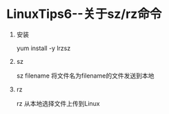 # LinuxTips6--关于sz/rz命令

1. 安装

   yum install -y lrzsz

2. sz

   sz filename     将文件名为filename的文件发送到本地

3. rz

   rz                      从本地选择文件上传到Linux

